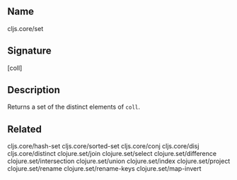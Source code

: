 ## Name
cljs.core/set

## Signature
[coll]

## Description

Returns a set of the distinct elements of `coll`.

## Related
cljs.core/hash-set
cljs.core/sorted-set
cljs.core/conj
cljs.core/disj
cljs.core/distinct
clojure.set/join
clojure.set/select
clojure.set/difference
clojure.set/intersection
clojure.set/union
clojure.set/index
clojure.set/project
clojure.set/rename
clojure.set/rename-keys
clojure.set/map-invert

